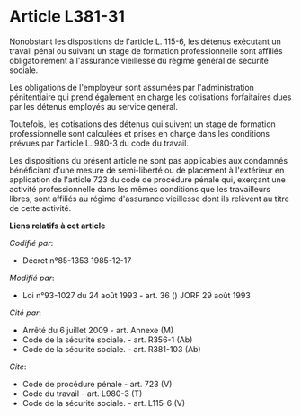 # Article L381-31

Nonobstant les dispositions de l'article L. 115-6, les détenus exécutant un travail pénal ou suivant un stage de formation
professionnelle sont affiliés obligatoirement à l'assurance vieillesse du régime général de sécurité sociale. 

Les obligations de l'employeur sont assumées par l'administration pénitentiaire qui prend également en charge les cotisations
forfaitaires dues par les détenus employés au service général. 

Toutefois, les cotisations des détenus qui suivent un stage de formation professionnelle sont calculées et prises en charge
dans les conditions prévues par l'article L. 980-3 du code du travail. 

Les dispositions du présent article ne sont pas applicables aux condamnés bénéficiant d'une mesure de semi-liberté ou de
placement à l'extérieur en application de l'article 723 du code de procédure pénale qui, exerçant une activité
professionnelle dans les mêmes conditions que les travailleurs libres, sont affiliés au régime d'assurance vieillesse dont
ils relèvent au titre de cette activité.

**Liens relatifs à cet article**

_Codifié par_:

  - Décret n°85-1353 1985-12-17

_Modifié par_:

  - Loi n°93-1027 du 24 août 1993 - art. 36 () JORF 29 août 1993

_Cité par_:

  - Arrêté du 6 juillet 2009 - art. Annexe (M)
  - Code de la sécurité sociale. - art. R356-1 (Ab)
  - Code de la sécurité sociale. - art. R381-103 (Ab)

_Cite_:

  - Code de procédure pénale - art. 723 (V)
  - Code du travail - art. L980-3 (T)
  - Code de la sécurité sociale. - art. L115-6 (V)

